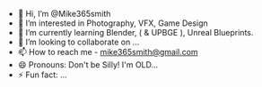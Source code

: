 - 👋 Hi, I’m @Mike365smith
- 👀 I’m interested in Photography, VFX, Game Design
- 🌱 I’m currently learning Blender, ( & UPBGE ), Unreal Blueprints.
- 💞️ I’m looking to collaborate on ...
- 📫 How to reach me - mike365smith@gmail.com
- 😄 Pronouns: Don't be Silly! I'm OLD... 
- ⚡ Fun fact: ...

<!---
Mike365smith/Mike365smith is a ✨ special ✨ repository because its `README.md` (this file) appears on your GitHub profile.
You can click the Preview link to take a look at your changes.
--->
